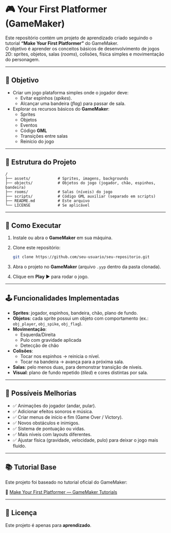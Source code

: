 # 🎮 Your First Platformer (GameMaker)

Este repositório contém um projeto de aprendizado criado seguindo o tutorial **“Make Your First Platformer”** do GameMaker.  
O objetivo é aprender os conceitos básicos de desenvolvimento de jogos 2D: sprites, objetos, salas (*rooms*), colisões, física simples e movimentação do personagem.

---

## 🎯 Objetivo

- Criar um jogo plataforma simples onde o jogador deve:
  - Evitar espinhos (*spikes*).
  - Alcançar uma bandeira (*flag*) para passar de sala.
- Explorar os recursos básicos do **GameMaker**:
  - Sprites
  - Objetos
  - Eventos
  - Código **GML**
  - Transições entre salas
  - Reinício do jogo

---

## 🔧 Estrutura do Projeto

```
/
├── assets/            # Sprites, imagens, backgrounds
├── objects/           # Objetos do jogo (jogador, chão, espinhos, bandeira)
├── rooms/             # Salas (níveis) do jogo
├── scripts/           # Código GML auxiliar (separado em scripts)
├── README.md          # Este arquivo
└── LICENSE            # Se aplicável
```

---

## 🚀 Como Executar

1. Instale ou abra o **GameMaker** em sua máquina.  
2. Clone este repositório:

   ```bash
   git clone https://github.com/seu-usuario/seu-repositorio.git
   ```

3. Abra o projeto no **GameMaker** (arquivo `.yyp` dentro da pasta clonada).  
4. Clique em **Play** ▶️ para rodar o jogo.  

---

## 🕹️ Funcionalidades Implementadas

- **Sprites**: jogador, espinhos, bandeira, chão, plano de fundo.  
- **Objetos**: cada sprite possui um objeto com comportamento (ex.: `obj_player`, `obj_spike`, `obj_flag`).  
- **Movimentação**:  
  - Esquerda/Direita  
  - Pulo com gravidade aplicada  
  - Detecção de chão  
- **Colisões**:  
  - Tocar nos espinhos → reinicia o nível.  
  - Tocar na bandeira → avança para a próxima sala.  
- **Salas**: pelo menos duas, para demonstrar transição de níveis.  
- **Visual**: plano de fundo repetido (*tiled*) e cores distintas por sala.  

---

## 🚧 Possíveis Melhorias

- ✅ Animações do jogador (andar, pular).  
- ✅ Adicionar efeitos sonoros e música.  
- ✅ Criar menus de início e fim (Game Over / Victory).  
- ✅ Novos obstáculos e inimigos.  
- ✅ Sistema de pontuação ou vidas.  
- ✅ Mais níveis com layouts diferentes.  
- ✅ Ajustar física (gravidade, velocidade, pulo) para deixar o jogo mais fluido.  

---

## 📚 Tutorial Base

Este projeto foi baseado no tutorial oficial do GameMaker:  

🔗 [Make Your First Platformer — GameMaker Tutorials](https://gamemaker.io/pt-BR/tutorials/your-first-platformer)

---

## 📜 Licença

Este projeto é apenas para **aprendizado**.
